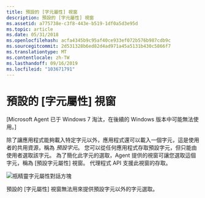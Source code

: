 ```yaml
---
title: 預設的 [字元屬性] 視窗
description: 預設的 [字元屬性] 視窗
ms.assetid: a775738e-c3f8-443e-b519-1df0a5d3e95d
ms.topic: article
ms.date: 05/31/2018
ms.openlocfilehash: acfa4345b9c95af40ce933ef072b576b987cdb9c
ms.sourcegitcommit: 2d531328b6ed82d4ad971a45a5131b430c5866f7
ms.translationtype: MT
ms.contentlocale: zh-TW
ms.lasthandoff: 09/16/2019
ms.locfileid: "103671791"
---
```

# <a name="the-default-character-properties-window"></a>預設的 [字元屬性] 視窗

\[Microsoft Agent 已于 Windows 7 淘汰，在後續的 Windows 版本中可能無法使用。\]

除了讓應用程式能夠載入特定字元以外，應用程式還可以載入一個字元，這是使用者的共用資源，稱為 *預設字元*。 您可以從任何應用程式存取預設字元，但只能由使用者選取該字元。 為了簡化此字元的選取，Agent 提供的視窗可讓您選取這個字元，稱為 [預設字元屬性] 視窗。 代理程式 API 支援此視窗的存取。

![瓶精靈字元屬性對話方塊](images/f8dpwin.gif)

預設的 [字元屬性] 視窗無法用來提供預設字元以外的字元選取。

 

 




